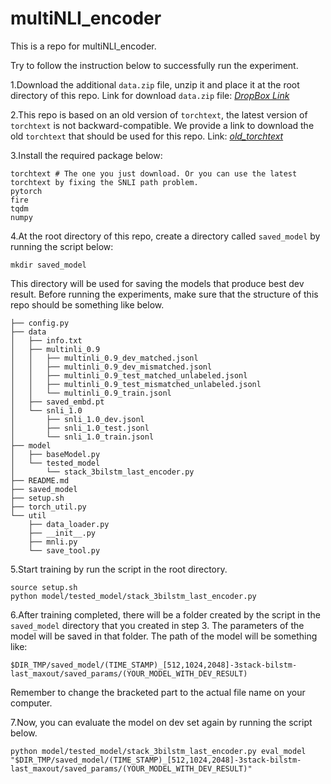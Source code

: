 # multiNLI_encoder
This is a repo for multiNLI_encoder.

Try to follow the instruction below to successfully run the experiment.

1.Download the additional `data.zip` file, unzip it and place it at the root directory of this repo.
Link for download `data.zip` file: [*DropBox Link*](https://www.dropbox.com/sh/kq81vmcmwktlyji/AADRVQRh9MdcXTkTQct7QlQFa?dl=0)

2.This repo is based on an old version of `torchtext`, the latest version of `torchtext` is not backward-compatible.
We provide a link to download the old `torchtext` that should be used for this repo. Link: [*old_torchtext*](https://www.dropbox.com/sh/n8ipkm1ng8f6d5u/AADg4KhwQMwz4xFkVJafgUMma?dl=0)

3.Install the required package below:
```
torchtext # The one you just download. Or you can use the latest torchtext by fixing the SNLI path problem.
pytorch
fire
tqdm
numpy
```

4.At the root directory of this repo, create a directory called `saved_model` by running the script below:
```
mkdir saved_model
```
This directory will be used for saving the models that produce best dev result.
Before running the experiments, make sure that the structure of this repo should be something like below.
```
├── config.py
├── data
│   ├── info.txt
│   ├── multinli_0.9
│   │   ├── multinli_0.9_dev_matched.jsonl
│   │   ├── multinli_0.9_dev_mismatched.jsonl
│   │   ├── multinli_0.9_test_matched_unlabeled.jsonl
│   │   ├── multinli_0.9_test_mismatched_unlabeled.jsonl
│   │   └── multinli_0.9_train.jsonl
│   ├── saved_embd.pt
│   └── snli_1.0
│       ├── snli_1.0_dev.jsonl
│       ├── snli_1.0_test.jsonl
│       └── snli_1.0_train.jsonl
├── model
│   ├── baseModel.py
│   └── tested_model
│       └── stack_3bilstm_last_encoder.py
├── README.md
├── saved_model
├── setup.sh
├── torch_util.py
└── util
    ├── data_loader.py
    ├── __init__.py
    ├── mnli.py
    └── save_tool.py
```

5.Start training by run the script in the root directory.
```
source setup.sh
python model/tested_model/stack_3bilstm_last_encoder.py
```

6.After training completed, there will be a folder created by the script in the `saved_model` directory that you created in step 3.
The parameters of the model will be saved in that folder. The path of the model will be something like:
```
$DIR_TMP/saved_model/(TIME_STAMP)_[512,1024,2048]-3stack-bilstm-last_maxout/saved_params/(YOUR_MODEL_WITH_DEV_RESULT)
```
Remember to change the bracketed part to the actual file name on your computer.

7.Now, you can evaluate the model on dev set again by running the script below.
```
python model/tested_model/stack_3bilstm_last_encoder.py eval_model "$DIR_TMP/saved_model/(TIME_STAMP)_[512,1024,2048]-3stack-bilstm-last_maxout/saved_params/(YOUR_MODEL_WITH_DEV_RESULT)"
```
